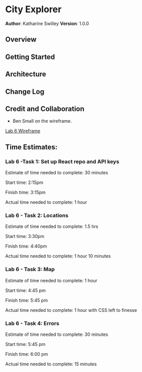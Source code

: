 # City Explorer

**Author**: Katharine Swilley
**Version**: 1.0.0

## Overview

## Getting Started

## Architecture

## Change Log

## Credit and Collaboration

* Ben Small on the wireframe.

[Lab 6 Wireframe](./assets/lab06-wireframe.png)

## Time Estimates:

### **Lab 6 -Task 1: Set up React repo and API keys**

Estimate of time needed to complete: 30 minutes

Start time: 2:15pm

Finish time: 3:15pm

Actual time needed to complete: 1 hour

### **Lab 6 - Task 2: Locations**

Estimate of time needed to complete: 1.5 hrs

Start time: 3:30pm

Finish time: 4:40pm

Actual time needed to complete: 1 hour 10 minutes

### **Lab 6 - Task 3: Map**

Estimate of time needed to complete: 1 hour

Start time: 4:45 pm

Finish time: 5:45 pm

Actual time needed to complete: 1 hour with CSS left to finesse

### **Lab 6 - Task 4: Errors**

Estimate of time needed to complete: 30 minutes

Start time: 5:45 pm

Finish time: 6:00 pm

Actual time needed to complete: 15 minutes